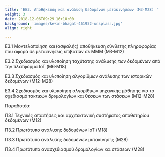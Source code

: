 ```yaml
---
title: 'ΕΕ3. Αποθήκευση και ανάλυση δεδομένων μετακινήσεων (Μ3-Μ28) '
weight: 3
date: 2018-12-06T09:29:16+10:00
background: 'images/kevin-bhagat-461952-unsplash.jpg'
align: right

---
```



Ε3.1 Μοντελοποίηση και (ασφαλής) αποθήκευση σύνθετης πληροφορίας που αφορά σε μετακινήσεις
επιβατών σε ΜΜΜ (Μ3-Μ12)  

Ε3.2 Σχεδιασμός και υλοποίηση ταχύτατης ανάλυσης των δεδομένων από την πλατφόρμα IoT (Μ6-Μ18)


Ε3.3 Σχεδιασμός και υλοποίηση αλγορίθμων ανάλυσης των ιστορικών δεδομένων (Μ12-Μ28)  

Ε3.4 Σχεδιασμός και υλοποίηση αλγορίθμων μηχανικής μάθησης για το σχεδιασμό τακτικών δρομολογίων και
θέσεων των στάσεων (Μ12-Μ28)  

Παραδοτέα:  

Π3.1 Τεχνικές απαιτήσεις και αρχιτεκτονική συστήματος αποθετηρίου δεδομένων (Μ12)  

Π3.2 Πρωτότυπο ανάλυσης δεδομένων IoT (Μ18)  

Π3.3 Πρωτότυπο ανάλυσης δεδομένων μετακίνησης (Μ28)  

Π3.4 Πρωτότυπο ανασχεδιασμού δρομολογίων και στάσεων (Μ28)
